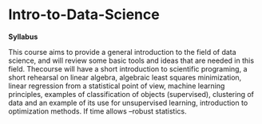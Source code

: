 # Intro-to-Data-Science
**Syllabus**

This course aims to provide a general introduction to the field of data science, and will review some basic tools and ideas that are needed in this field. Thecourse will have a short introduction to scientific programing, a short rehearsal on linear algebra, algebraic least squares minimization, linear regression from a statistical point of view, machine learning principles, examples of classification of objects (supervised), clustering of data and an example of its use for unsupervised learning, introduction to optimization methods. If time allows –robust statistics. 
